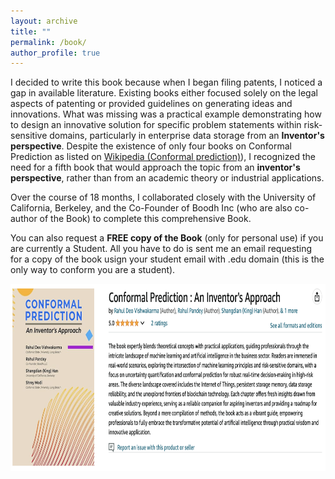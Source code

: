 ```yaml
---
layout: archive
title: ""
permalink: /book/
author_profile: true
---
```



<head>
<style>
table {
  font-family: arial, sans-serif;
  border-collapse: collapse;
  width: 100%;
}

td, th {
  border: 1px solid #dddddd;
  text-align: left;
  padding: 8px;
}

tr:nth-child(even) {
  background-color: #dddddd;
}
</style>
</head>



<body>

<p>I decided to write this book because when I began filing patents, I noticed a gap in available literature. Existing books either focused solely on the legal aspects of patenting or provided guidelines on generating ideas and innovations. What was missing was a practical example demonstrating how to design an innovative solution for specific problem statements within risk-sensitive domains, particularly in enterprise data storage from an <b>Inventor's perspective</b>. Despite the existence of only four books on Conformal Prediction as listed on <a href="https://en.wikipedia.org/wiki/Conformal_prediction#Books" target="_blank">Wikipedia (Conformal prediction)</a>), I recognized the need for a fifth book that would approach the topic from an <b>inventor's perspective</b>, rather than from an academic theory or industrial applications.</p>

<p>Over the course of 18 months, I collaborated closely with the University of California, Berkeley, and the Co-Founder of Boodh Inc (who are also co-author of the Book) to complete this comprehensive Book.</p>

<p>You can also request a <b>FREE copy of the Book</b> (only for personal use) if you are currently a Student. All you have to do is sent me an email requesting for a copy of the book usign your student email with .edu domain (this is the only way to conform you are a student).</p>

<div style="display: flex; align-items: flex-start;">
  <a href="https://www.amazon.com/Conformal-Prediction-Rahul-Deo-Vishwakarma/dp/B0CY43HQRX" target="_blank">
    <img src="/images/book.png" alt="Book Cover" width="1050" height="300" style="margin-right: 30px;">
  </a>
</div>

</body>
